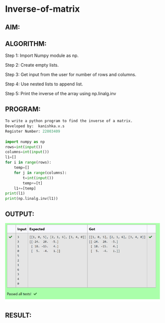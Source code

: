 # Inverse-of-matrix

## AIM:

## ALGORITHM:
Step 1:
Import Numpy module as np.

Step 2:
Create empty lists.

Step 3:
Get input from the user for number of rows and columns.

Step 4:
Use nested lists to append list.

Step 5:
Print the inverse of the array using np.linalg.inv

## PROGRAM:
```python
To write a python program to find the inverse of a matrix.
Developed by:  kanishka.v.s
Register Number: 22003409

import numpy as np
rows=int(input())
columns=int(input())
l1=[]
for i in range(rows):
    temp=[]
    for j in range(columns):
        t=int(input())
        temp+=[t]
    l1+=[temp]
print(l1)
print(np.linalg.inv(l1))
```
## OUTPUT:
![output](/output.png)

## RESULT:

